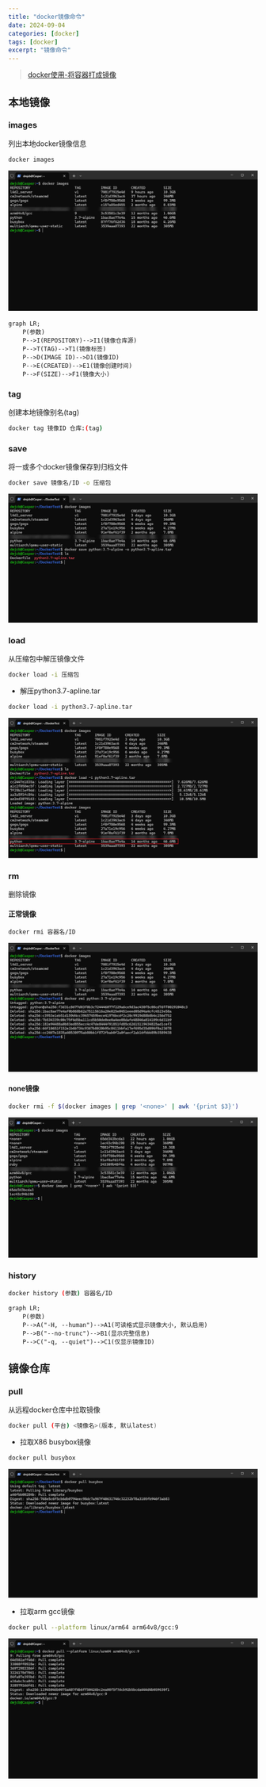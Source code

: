 ```yaml
---
title: "docker镜像命令"
date: 2024-09-04
categories: [docker]
tags: [docker]
excerpt: "镜像命令"
---
```


> [docker使用-将容器打成镜像](https://blog.csdn.net/weixin_45505313/article/details/125020076)

## 本地镜像

### images

列出本地docker镜像信息

```sh
docker images
```

![](/assets/image/20241110_235952.jpg)

```mermaid
graph LR;
    P(参数)
    P-->I(REPOSITORY)-->I1(镜像仓库源)
    P-->T(TAG)-->T1(镜像标签)
    P-->D(IMAGE ID)-->D1(镜像ID)
    P-->E(CREATED)-->E1(镜像创建时间)
    P-->F(SIZE)-->F1(镜像大小)
```

### tag

创建本地镜像别名(tag)

```sh
docker tag 镜像ID 仓库:(tag)
```

### save

将一或多个docker镜像保存到归档文件

```sh
docker save 镜像名/ID -o 压缩包
```

![](/assets/image/20241113_215956.jpg)

### load

从压缩包中解压镜像文件

```sh
docker load -i 压缩包
```

- 解压python3.7-apline.tar

```sh
docker load -i python3.7-apline.tar
```

![](/assets/image/20241113_220227.jpg)

### rm

删除镜像

#### 正常镜像

```sh
docker rmi 容器名/ID
```

![](/assets/image/20241113_220057.jpg)

#### none镜像

```sh
docker rmi -f $(docker images | grep '<none>' | awk '{print $3}') 
```

![](/assets/image/20241113_231823.jpg)

### history

```sh
docker history (参数) 容器名/ID
```

```mermaid
graph LR;
    P(参数)
    P-->A("-H, --human")-->A1(可读格式显示镜像大小, 默认启用)
    P-->B("--no-trunc")-->B1(显示完整信息)
    P-->C("-q, --quiet")-->C1(仅显示镜像ID)
```

## 镜像仓库

### pull

从远程docker仓库中拉取镜像

```sh
docker pull (平台) <镜像名>(版本, 默认latest)
```

- 拉取X86 busybox镜像

```sh
docker pull busybox
```

![](/assets/image/20241113_215552.jpg)

- 拉取arm gcc镜像

```sh
docker pull --platform linux/arm64 arm64v8/gcc:9
```

![](/assets/image/20241110_235738.jpg)